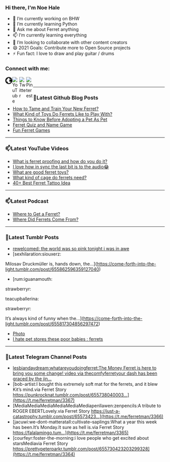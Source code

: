 ### Hi there, I'm Noe Hale

- 🔭 I’m currently working on BHW
- 🌱 I’m currently learning Python
- 💬 Ask me about Ferret anything
- 📫 I’m currently learning everything
- 🔭 I’m looking to collaborate with other content creators
- 😄 2021 Goals: Contribute more to Open Source projects
- ⚡ Fun fact: I love to draw and play guitar / drums

### Connect with me:

[<img align="left" alt="ferretvoice.com" width="22px" src="https://raw.githubusercontent.com/iconic/open-iconic/master/svg/globe.svg" />](https://ferretvoice.com)
[<img align="left" alt="YouTube" width="22px" src="https://cdn.jsdelivr.net/npm/simple-icons@v3/icons/youtube.svg" />](https://www.youtube.com/channel/UCk665XTfaMLVwFVWUmgnDiw)
[<img align="left" alt="Twitter" width="22px" src="https://cdn.jsdelivr.net/npm/simple-icons@v3/icons/twitter.svg" />](https://twitter.com/voiceferret)
[<img align="left" alt="Pinterest" width="22px" src="https://cdn.jsdelivr.net/npm/simple-icons@v3/icons/pinterest.svg" />](https://www.pinterest.com/voiceferret/)

<br />

---
### 🔭Latest Github Blog Posts
<!-- GITHUB:START -->
- [How to Tame and Train Your New Ferret?](http://noehale.github.io/how-to-tame-and-train-your-new-ferret/)
- [What Kind of Toys Do Ferrets Like to Play With?](http://noehale.github.io/what-kind-of-toys-do-ferrets-like-to-play-with/)
- [Things to Know Before Adopting a Pet As Pet](http://noehale.github.io/things-to-know-before-adopting-a-pet-as-pet/)
- [Ferret Quiz and Name Game](http://noehale.github.io/ferret-quiz/)
- [Fun Ferret Games](http://noehale.github.io/fun-ferret-games/)
<!-- GITHUB:END -->
---
### 📫Latest YouTube Videos

<!-- YOUTUBE:START -->
- [What is ferret proofing and how do you do it?](https://www.youtube.com/watch?v=81Syh_DJBQQ)
- [I love how in sync the last bit is to the audio😂](https://www.youtube.com/watch?v=WHBeGHwSlGY)
- [What are good ferret toys?](https://www.youtube.com/watch?v=tPxRilBzc0s)
- [What kind of cage do ferrets need?](https://www.youtube.com/watch?v=xzz6hC3sR5A)
- [40+ Best Ferret Tattoo Idea](https://www.youtube.com/watch?v=KIKqduR6Xcs)
<!-- YOUTUBE:END -->

---
### 📫Latest Podcast

<!-- PODCAST:START -->
- [Where to Get a Ferret?](https://anchor.fm/ferretvoice/episodes/Where-to-Get-a-Ferret-erurfu)
- [Where Did Ferrets Come From?](https://anchor.fm/ferretvoice/episodes/Where-Did-Ferrets-Come-From-eruq8g)
<!-- PODCAST:END -->
---
### 📝Latest Tumblr Posts

<!-- TUMBLR:START -->
- [rewelcomed:
the world was so pink tonight i was in awe
](https://come-forth-into-the-light.tumblr.com/post/655885214178000896)
- [sexhilaration:siouxerz:

Milosav Druckmüller is, hands down, the...](https://come-forth-into-the-light.tumblr.com/post/655862596359127040)
- [rum:iguanamouth:

strawberryr:

teacupballerina:

strawberryr:

It’s always kind of funny when the...](https://come-forth-into-the-light.tumblr.com/post/655817304856297472)
- [Photo](https://come-forth-into-the-light.tumblr.com/post/655794600634679296)
- [I hate pet stores these poor babies : ferrets](https://come-forth-into-the-light.tumblr.com/post/655771935869976576)
<!-- TUMBLR:END -->
---
### 📝Latest Telegram Channel Posts

<!-- TELEGRAM:START -->
- [lesbiandaydream:whatareyoudoingferret:The Money Ferret is here to bring you some change! video via thecomfyferretyour dash has been graced by the jin...](https://t.me/ferretman/3368)
- [bob-artist:I bought this extremely soft mat for the ferrets, and it blew Kit’s mind.via Ferret Story https://punkrocknat.tumblr.com/post/655738040003...](https://t.me/ferretman/3367)
- [MediaMediaMediaMediaMediaMediapenllawen:zenpencils:A tribute to ROGER EBERTLovely.via Ferret Story https://just-a-catastrophy.tumblr.com/post/65573423...](https://t.me/ferretman/3366)
- [jacuwi:we-dont-matteratall:cultivate–saplings:What a year this week has been.It’s Monday.It sure as hell is.via Ferret Story https://falalamingo.tum...](https://t.me/ferretman/3365)
- [courfeyr:foster-the-morning:i love people who get excited about starsMediavia Ferret Story https://prettypeterparkr.tumblr.com/post/655730423203299328](https://t.me/ferretman/3364)
<!-- TELEGRAM:END -->
